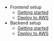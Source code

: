 <!-- docs/_sidebar.md -->

* Frontend setup
  * [Getting started](frontend/getting-started.md)
  * [Deploy to AWS](frontend/aws.md)
* Backend setup
  * [Getting started](backend/getting-started.md)
  * [Deploy to AWS](backend/aws.md)

